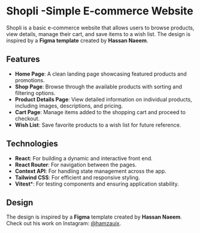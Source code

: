 # Shopli -Simple E-commerce Website

Shopli is a basic e-commerce website that allows users to browse products, view details, manage their cart, and save items to a wish list. The design is inspired by a **Figma template** created by **Hassan Naeem**.

## Features

- **Home Page**: A clean landing page showcasing featured products and promotions.
- **Shop Page**: Browse through the available products with sorting and filtering options.
- **Product Details Page**: View detailed information on individual products, including images, descriptions, and pricing.
- **Cart Page**: Manage items added to the shopping cart and proceed to checkout.
- **Wish List**: Save favorite products to a wish list for future reference.

## Technologies

- **React**: For building a dynamic and interactive front end.
- **React Router**: For navigation between the pages.
- **Context API**: For handling state management across the app.
- **Tailwind CSS**: For efficient and responsive styling.
- **Vitest***: For testing components and ensuring application stability.


## Design

The design is inspired by a **Figma** template created by **Hassan Naeem**. Check out his work on Instagram: [@hamzauix](https://www.instagram.com/hamzauix).
